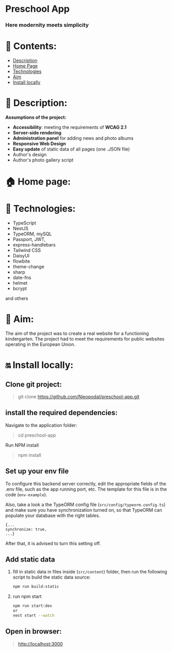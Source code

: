 # Preschool App


### Here modernity meets simplicity ###

# 📖 Contents:

* [Description](#-description)
* [Home Page](#-home-page)
* [Technologies](#-technologies)
* [Aim](#-aim)
* [Install locally](#-install-locally)

# 🛫 Description:

**Assumptions of the project:**

+ **Accessibility**: meeting the requirements of **WCAG 2.1**
+ **Server-side rendering**
+ **Administration panel** for adding news and photo albums
+ **Responsive Web Design**
+ **Easy update** of static data of all pages (one .JSON file)
+ Author's design
+ Author's photo gallery script


# 🏠 Home page:

*[]()*


# 🔧 Technologies:

+ TypeScript
+ NestJS
+ TypeORM, mySQL
+ Passport, JWT,
+ express-handlebars
+ Tailwind CSS
+ DaisyUI
+ flowbite
+ theme-change
+ sharp
+ date-fns
+ helmet
+ bcrypt

and others

# 🧿 Aim:

The aim of the project was to create a real website for a functioning kindergarten. The project had to meet the requirements for public websites operating in the European Union.

# ‍🔛 Install locally:

## Clone git project:

> git clone https://github.com/Nieopodal/preschool-app.git

## install the required dependencies:

Navigate to the application folder:

> cd preschool-app

Run NPM install

> npm install

## Set up your env file

To configure this backend server correctly, edit the appropriate fields of the .env file, such as the app running port, etc. The template for this file is in the code (`env-example`).

Also, take a look a the TypeORM config file
(`src/config/typeorm.config.ts`) and make sure you have synchronization turned on, so that TypeORM can populate your database with the right tables.

```
{...
synchronize: true,
...}
```

After that, it is advised to turn this setting off.

## Add static data

1. fill in static data in files inside (`src/content`) folder, then run the following script to build the static data source:
    ```sh
    npm run build:static
    ```

2. run npm start
   ```sh
   npm run start:dev
   or
   nest start --watch
   ```

## Open in browser:

   > [http://localhost:3000](http://localhost:3000)


